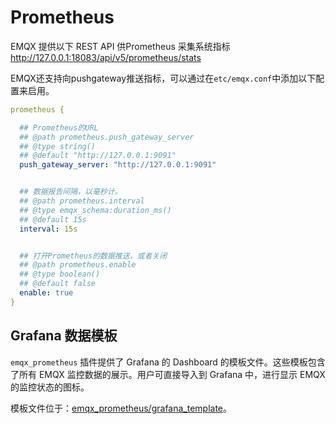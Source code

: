 # Prometheus

EMQX 提供以下 REST API 供Prometheus 采集系统指标
http://127.0.0.1:18083/api/v5/prometheus/stats

EMQX还支持向pushgateway推送指标，可以通过在`etc/emqx.conf`中添加以下配置来启用。

```yaml
prometheus {

  ## Prometheus的URL
  ## @path prometheus.push_gateway_server
  ## @type string()
  ## @default "http://127.0.0.1:9091"
  push_gateway_server: "http://127.0.0.1:9091"


  ## 数据报告间隔，以毫秒计。
  ## @path prometheus.interval
  ## @type emqx_schema:duration_ms()
  ## @default 15s
  interval: 15s


  ## 打开Prometheus的数据推送，或者关闭
  ## @path prometheus.enable
  ## @type boolean()
  ## @default false
  enable: true
}
```

## Grafana 数据模板

`emqx_prometheus` 插件提供了 Grafana 的 Dashboard 的模板文件。这些模板包含了所有 EMQX 监控数据的展示。用户可直接导入到 Grafana 中，进行显示 EMQX 的监控状态的图标。

模板文件位于：[emqx_prometheus/grafana_template](https://github.com/emqx/emqx-prometheus/tree/master/grafana_template)。
